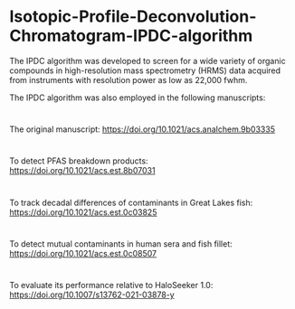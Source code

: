 # Isotopic-Profile-Deconvolution-Chromatogram-IPDC-algorithm
The IPDC algorithm was developed to screen for a wide variety of organic compounds in high-resolution mass spectrometry (HRMS) data acquired from instruments with resolution power as low as 22,000 fwhm.

The IPDC algorithm was also employed in the following manuscripts:
#
The original manuscript: https://doi.org/10.1021/acs.analchem.9b03335
#
To detect PFAS breakdown products: https://doi.org/10.1021/acs.est.8b07031
#
To track decadal differences of contaminants in Great Lakes fish: https://doi.org/10.1021/acs.est.0c03825
#
To detect mutual contaminants in human sera and fish fillet: https://doi.org/10.1021/acs.est.0c08507
#
To evaluate its performance relative to HaloSeeker 1.0: https://doi.org/10.1007/s13762-021-03878-y
